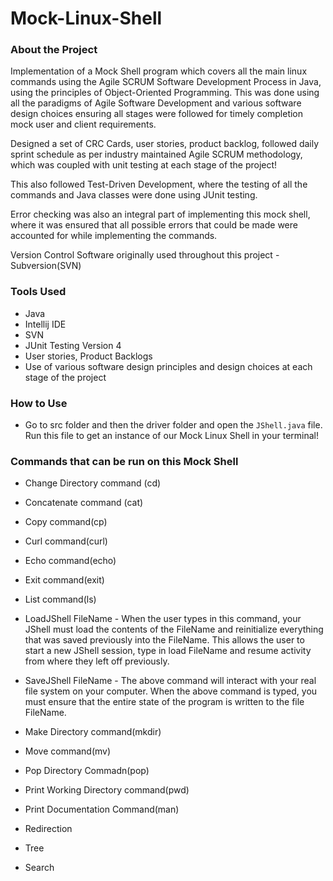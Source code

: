 # Mock-Linux-Shell

### About the Project

Implementation of a Mock Shell program which covers all the main linux commands using the Agile SCRUM Software Development Process in Java, using the principles of Object-Oriented Programming. This was done using all the paradigms of Agile Software Development and various software design choices ensuring all stages were followed for timely completion mock user and client requirements.

Designed a set of CRC Cards, user stories, product backlog, followed daily sprint schedule as per industry maintained Agile SCRUM methodology, which was coupled with unit testing at each stage of the project! 

This also followed Test-Driven Development, where the testing of all the commands and Java classes were done using JUnit testing. 

Error checking was also an integral part of implementing this mock shell, where it was ensured that all possible errors that could be made were accounted for while implementing the commands.

Version Control Software originally used throughout this project - Subversion(SVN)

### Tools Used 

- Java
- Intellij IDE
- SVN
- JUnit Testing Version 4
- User stories, Product Backlogs
- Use of various software design principles and design choices at each stage of the project
### How to Use
- Go to src folder and then the driver folder and open the `JShell.java` file. Run this file to get an instance of our Mock Linux Shell in your terminal! 

### Commands that can be run on this Mock Shell

- Change Directory command (cd)
- Concatenate command (cat) 
- Copy command(cp)
- Curl command(curl) 
- Echo command(echo)
- Exit command(exit)
- List command(ls)
- LoadJShell FileName - When the user types in this command, your JShell must load the contents of the FileName and reinitialize everything that was saved previously into the FileName. This allows the user to start a new JShell session, type in load FileName and resume activity from where they left off previously.

- SaveJShell FileName - The above command will interact with your real file system on your computer. When the above command is typed, you must ensure that the entire state of the program is written to the file FileName.

- Make Directory command(mkdir)
- Move command(mv)
- Pop Directory Commadn(pop)
- Print Working Directory command(pwd)
- Print Documentation Command(man)
- Redirection 
- Tree
- Search
